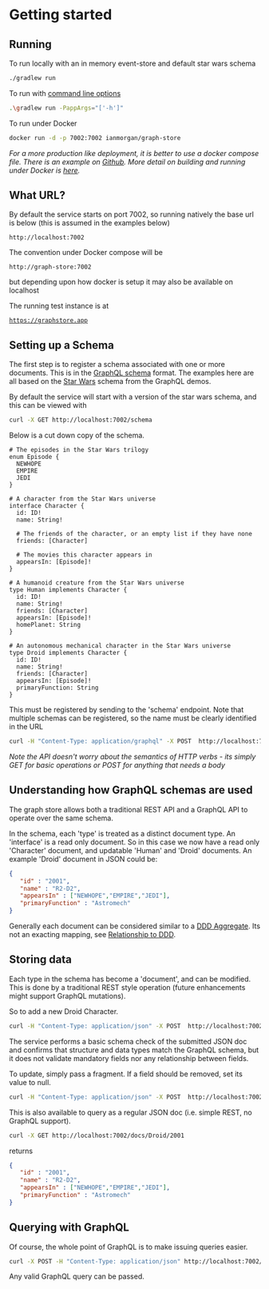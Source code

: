 # Getting started 

## Running 

To run locally with an in memory event-store and default star wars schema

```bash
./gradlew run
```

To run with [command line options](commandLineOptions)

```bash
.\gradlew run -PappArgs="['-h']"
```


To run under Docker 

```bash
docker run -d -p 7002:7002 ianmorgan/graph-store
```

_For a more production like deployment, it is better to use a docker compose file. There is 
an example on [Github](https://github.com/ianmorgan/docker-stacks/tree/master/doc-store-starwars). 
More detail on building and running under Docker is [here](docker)._

## What URL? 

By default the service starts on port 7002, so running natively the base url is below (this is assumed in the 
examples below)

<code>http://localhost:7002</code> 

The convention under Docker compose will be

<code>http://graph-store:7002</code>

but depending upon how docker is setup it may also be available on localhost 

The running test instance is at 

<code>https://graphstore.app</code>

## Setting up a Schema

The first step is to register a schema associated with one or more documents. This is in the [GraphQL schema](http://graphql.org/learn/schema/)
format. The examples here are all based on the [Star Wars](https://github.com/apollographql/starwars-server/blob/master/data/swapiSchema.js) 
schema from the GraphQL demos.

By default the service will start with a version of the star wars schema, and this can be viewed with 

```bash
curl -X GET http://localhost:7002/schema
```

Below is a cut down copy of the schema. 

 
```
# The episodes in the Star Wars trilogy
enum Episode {
  NEWHOPE
  EMPIRE
  JEDI
}

# A character from the Star Wars universe
interface Character {
  id: ID!
  name: String!

  # The friends of the character, or an empty list if they have none
  friends: [Character]

  # The movies this character appears in
  appearsIn: [Episode]!
}

# A humanoid creature from the Star Wars universe
type Human implements Character {
  id: ID!
  name: String!
  friends: [Character]
  appearsIn: [Episode]!
  homePlanet: String
}

# An autonomous mechanical character in the Star Wars universe
type Droid implements Character {
  id: ID!
  name: String!
  friends: [Character]
  appearsIn: [Episode]!
  primaryFunction: String
}
```

This must be registered by sending to the 'schema' endpoint. Note that multiple schemas can be registered, so 
the name must be clearly identified in the URL 

```bash
curl -H "Content-Type: application/graphql" -X POST  http://localhost:7002/schema/starwars -d @starwars.schema
``` 

_Note the API doesn't worry about the semantics of HTTP verbs - its simply GET for basic operations 
or POST for anything that needs a body_

## Understanding how GraphQL schemas are used 

The graph store allows both a traditional REST API and a GraphQL API to operate over the same schema. 

In the schema, each 'type' is treated as a distinct document type. An 'interface' is a read only document. So in this case we now have 
a read only 'Character' document, and updatable 'Human' and 'Droid' documents. An example 'Droid' 
document in JSON could be:


```json
{
   "id" : "2001",
   "name" : "R2-D2",
   "appearsIn" : ["NEWHOPE","EMPIRE","JEDI"],
   "primaryFunction" : "Astromech"
}
```

Generally each document can be considered similar to a [DDD Aggregate](https://martinfowler.com/bliki/DDD_Aggregate.html).
Its not an exacting mapping, see [Relationship to DDD](relationshipToDDD). 

## Storing data 

Each type in the schema has become a 'document', and can be modified. This is done by a traditional REST style operation
(future enhancements might support GraphQL mutations).

So to add a new Droid Character. 

```bash
curl -H "Content-Type: application/json" -X POST  http://localhost:7002/docs/Droid -d '{ "id" : "2001",  "name": "R2-D2","appearsIn": ["NEWHOPE","EMPIRE","JEDI"] }'
```

The service performs a basic schema check of the submitted JSON doc and confirms that structure and 
data types match the GraphQL schema, but it does not validate mandatory fields nor any relationship between 
fields. 

To update, simply pass a fragment. If a field should be removed, set its value to null. 

 
 ```bash
 curl -H "Content-Type: application/json" -X POST  http://localhost:7002/docs/Droid -d '{ "id" : "2001", "primaryFunction" : "Astromech" }'
 ```

This is also available to query as a regular JSON doc (i.e. simple REST, no GraphQL support).

 
```bash
curl -X GET http://localhost:7002/docs/Droid/2001
```

returns 

```json
{
   "id" : "2001",
   "name" : "R2-D2",
   "appearsIn" : ["NEWHOPE","EMPIRE","JEDI"],
   "primaryFunction" : "Astromech"
}
```

## Querying with GraphQL 

Of course, the whole point of GraphQL is to make issuing queries easier. 

```bash
curl -X POST -H "Content-Type: application/json" http://localhost:7002/graphql -d '{droid(id: "2001"){name,primaryFunction,appearsIn,friends{name},starships{name,manufacturer}}}'
``` 

Any valid GraphQL query can be passed. 